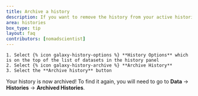 ```yaml
---
title: Archive a history
description: If you want to remove the history from your active histories but keep it around for reference, you can move it to the Archived Histories section.
area: histories
box_type: tip
layout: faq
contributors: [nomadscientist]
---
```


    1. Select {% icon galaxy-history-options %} **History Options** which is on the top of the list of datasets in the history panel
    2. Select {% icon galaxy-history-archive %} **Archive History**
    3. Select the **Archive history** button

Your history is now archived! To find it again, you will need to go to **Data** → **Histories** → **Archived Histories**.
